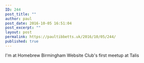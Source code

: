 ```yaml
---
ID: 244
post_title: ""
author: paul
post_date: 2016-10-05 16:51:04
post_excerpt: ""
layout: post
permalink: https://paultibbetts.uk/2016/10/05/244/
published: true
---
```

I'm at Homebrew Birmingham Website Club's first meetup at Talis